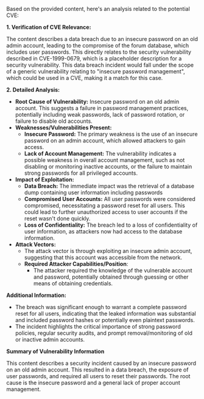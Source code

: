 Based on the provided content, here's an analysis related to the potential CVE:

**1. Verification of CVE Relevance:**

The content describes a data breach due to an insecure password on an old admin account, leading to the compromise of the forum database, which includes user passwords. This directly relates to the security vulnerability described in CVE-1999-0679, which is a placeholder description for a security vulnerability. This data breach incident would fall under the scope of a generic vulnerability relating to "insecure password management", which could be used in a CVE, making it a match for this case.

**2. Detailed Analysis:**

*   **Root Cause of Vulnerability:** Insecure password on an old admin account. This suggests a failure in password management practices, potentially including weak passwords, lack of password rotation, or failure to disable old accounts.
*   **Weaknesses/Vulnerabilities Present:**
    *   **Insecure Password:** The primary weakness is the use of an insecure password on an admin account, which allowed attackers to gain access.
    *   **Lack of Account Management:** The vulnerability indicates a possible weakness in overall account management, such as not disabling or monitoring inactive accounts, or the failure to maintain strong passwords for all privileged accounts.
*   **Impact of Exploitation:**
    *   **Data Breach:** The immediate impact was the retrieval of a database dump containing user information including passwords
    *   **Compromised User Accounts:** All user passwords were considered compromised, necessitating a password reset for all users. This could lead to further unauthorized access to user accounts if the reset wasn't done quickly.
    *   **Loss of Confidentiality:** The breach led to a loss of confidentiality of user information, as attackers now had access to the database information.
*  **Attack Vectors:**
    *   The attack vector is through exploiting an insecure admin account, suggesting that this account was accessible from the network.
    *   **Required Attacker Capabilities/Position**:
        *   The attacker required the knowledge of the vulnerable account and password, potentially obtained through guessing or other means of obtaining credentials.

**Additional Information:**

*   The breach was significant enough to warrant a complete password reset for all users, indicating that the leaked information was substantial and included password hashes or potentially even plaintext passwords.
*   The incident highlights the critical importance of strong password policies, regular security audits, and prompt removal/monitoring of old or inactive admin accounts.

**Summary of Vulnerability Information**

This content describes a security incident caused by an insecure password on an old admin account. This resulted in a data breach, the exposure of user passwords, and required all users to reset their passwords. The root cause is the insecure password and a general lack of proper account management.